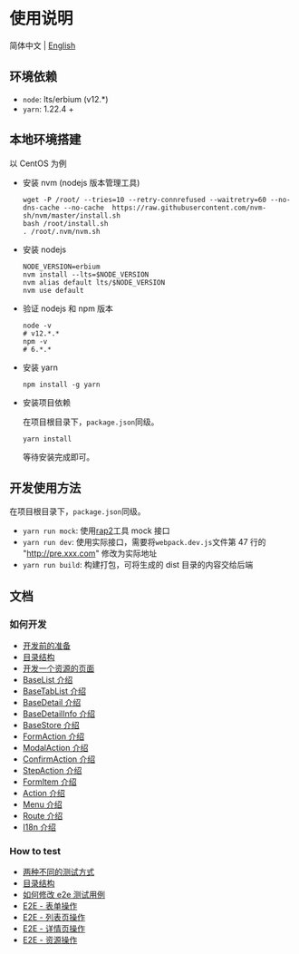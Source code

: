 # 使用说明

简体中文 | [English](./README.md)

## 环境依赖

- `node`: lts/erbium (v12.\*)
- `yarn`: 1.22.4 +

## 本地环境搭建

以 CentOS 为例

- 安装 nvm (nodejs 版本管理工具)

  ```shell
  wget -P /root/ --tries=10 --retry-connrefused --waitretry=60 --no-dns-cache --no-cache  https://raw.githubusercontent.com/nvm-sh/nvm/master/install.sh
  bash /root/install.sh
  . /root/.nvm/nvm.sh
  ```

- 安装 nodejs

  ```shell
  NODE_VERSION=erbium
  nvm install --lts=$NODE_VERSION
  nvm alias default lts/$NODE_VERSION
  nvm use default
  ```

- 验证 nodejs 和 npm 版本

  ```shell
  node -v
  # v12.*.*
  npm -v
  # 6.*.*
  ```

- 安装 yarn

  ```shell
  npm install -g yarn
  ```

- 安装项目依赖

  在项目根目录下，`package.json`同级。

  ```shell
  yarn install
  ```

  等待安装完成即可。

## 开发使用方法

在项目根目录下，`package.json`同级。

- `yarn run mock`: 使用[rap2](http://rap2.taobao.org/)工具 mock 接口
- `yarn run dev`: 使用实际接口，需要将`webpack.dev.js`文件第 47 行的 "http://pre.xxx.com"
  修改为实际地址
- `yarn run build`: 构建打包，可将生成的 dist 目录的内容交给后端

## 文档

### 如何开发

- [开发前的准备](docs/zh/develop/1-ready-to-work.md)
- [目录结构](docs/zh/develop/2-catalog-introduction.md)
- [开发一个资源的页面](docs/zh/develop/3-0-how-to-develop.md)
- [BaseList 介绍](docs/zh/develop/3-1-BaseList-introduction.md)
- [BaseTabList 介绍](docs/zh/develop/3-2-BaseTabList-introduction.md)
- [BaseDetail 介绍](docs/zh/develop/3-3-BaseDetail-introduction.md)
- [BaseDetailInfo 介绍](docs/zh/develop/3-4-BaseDetailInfo-introduction.md)
- [BaseStore 介绍](docs/zh/develop/3-5-BaseStore-introduction.md)
- [FormAction 介绍](docs/zh/develop/3-6-FormAction-introduction.md)
- [ModalAction 介绍](docs/zh/develop/3-7-ModalAction-introduction.md)
- [ConfirmAction 介绍](docs/zh/develop/3-8-ConfirmAction-introduction.md)
- [StepAction 介绍](docs/zh/develop/3-9-StepAction-introduction.md)
- [FormItem 介绍](docs/zh/develop/3-10-FormItem-introduction.md)
- [Action 介绍](docs/zh/develop/3-11-Action-introduction.md)
- [Menu 介绍](docs/zh/develop/3-12-Menu-introduction.md)
- [Route 介绍](docs/zh/develop/3-13-Route-introduction.md)
- [I18n 介绍](docs/zh/develop/3-14-I18n-introduction.md)

### How to test

- [两种不同的测试方式](docs/zh/test/1-ready-to-work.md)
- [目录结构](docs/zh/test/2-catalog-introduction.md)
- [如何修改 e2e 测试用例](docs/zh/test/3-0-how-to-edit-e2e-case.md)
- [E2E - 表单操作](docs/zh/test/3-1-E2E-form-operation.md)
- [E2E - 列表页操作](docs/zh/test/3-2-E2E-table-operation.md)
- [E2E - 详情页操作](docs/zh/test/3-3-E2E-detail-operation.md)
- [E2E - 资源操作](docs/zh/test/3-4-E2E-resource-operation.md)
